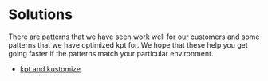 # Solutions

There are patterns that we have seen work well for our customers and some 
patterns that we have optimized kpt for.  We hope that these help you 
get going faster if the patterns match your particular environment. 

- [kpt and kustomize](/solutions/kustomize/)

